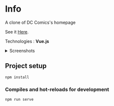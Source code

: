 # Info

A clone of DC Comics's homepage

See it <a href="https://elmurie-vue-dc.netlify.app/">Here</a>.

Technologies : **Vue.js**

<details>
  <summary>Screenshots</summary>
  <img src="https://i.imgur.com/7GjO7Nh.png" name="1">
  <img src="https://i.imgur.com/X9CV93p.png" name="2">
</details>

## Project setup
```
npm install
```

### Compiles and hot-reloads for development
```
npm run serve
```


